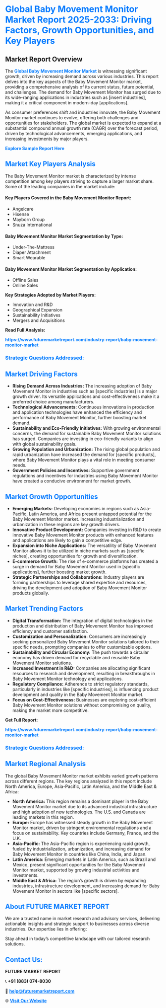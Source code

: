 <h1 style="color: #007BFF;">Global Baby Movement Monitor Market Report 2025-2033: Driving Factors, Growth Opportunities, and Key Players</h1>

<section id="overview">
<h2>Market Report Overview</h2>
<p>The <a href="https://www.futuremarketreport.com/industry-report/baby-movement-monitor-market" style="color: #007BFF; text-decoration: none;"><strong>Global Baby Movement Monitor Market</strong></a> is witnessing significant growth, driven by increasing demand across various industries. This report delves into the key aspects of the Baby Movement Monitor market, providing a comprehensive analysis of its current status, future potential, and challenges. The demand for Baby Movement Monitor has surged due to its wide-ranging applications in industries such as [insert industries], making it a critical component in modern-day [applications].</p>
<p>As consumer preferences shift and industries innovate, the Baby Movement Monitor market continues to evolve, offering both challenges and opportunities for stakeholders. The global market is expected to expand at a substantial compound annual growth rate (CAGR) over the forecast period, driven by technological advancements, emerging applications, and increasing investments by major players.</p>
</section>

<section id="overview">
<p><a href="https://www.futuremarketreport.com/request-sample/reportId=63955" style="color: #007BFF; text-decoration: none;"><strong>Explore Sample Report Here</strong></a></p>
</section>

<section id="key-players">
<h2 style="color: #007BFF;">Market Key Players Analysis</h2>
<p>The Baby Movement Monitor market is characterized by intense competition among key players striving to capture a larger market share. Some of the leading companies in the market include:</p>
<h4>Key Players Covered in the Baby Movement Monitor Report:</h4>
<ul><li>Angelcare</li><li>Hisense</li><li>Mayborn Group</li><li>Snuza International</li></ul>
<h4>Baby Movement Monitor Market Segmentation by Type:</h4>
<ul><li>Under-The-Mattress</li><li>Diaper Attachment</li><li>Smart Wearable</li></ul>

<h4>Baby Movement Monitor Market Segmentation by Application:</h4>
<ul><li>Offline Sales</li><li>Online Sales</li></ul>
<p><strong>Key Strategies Adopted by Market Players:</strong></p>
<ul>
<li>Innovation and R&D</li>
<li>Geographical Expansion</li>
<li>Sustainability Initiatives</li>
<li>Mergers and Acquisitions</li>
</ul>
</section>

<section>
<p><strong>Read Full Analysis: </strong></p><a href="https://www.futuremarketreport.com/industry-report/baby-movement-monitor-market" style="color: #007BFF; text-decoration: none;"><strong>https://www.futuremarketreport.com/industry-report/baby-movement-monitor-market</strong></a>
<h3 style="color: #007BFF;">Strategic Questions Addressed:</h3>
</section>

<section id="driving-factors">
<h2 style="color: #007BFF;">Market Driving Factors</h2>
<ul>
<li><strong>Rising Demand Across Industries:</strong> The increasing adoption of Baby Movement Monitor in industries such as [specific industries] is a major growth driver. Its versatile applications and cost-effectiveness make it a preferred choice among manufacturers.</li>
<li><strong>Technological Advancements:</strong> Continuous innovations in production and application technologies have enhanced the efficiency and performance of Baby Movement Monitor, further boosting market demand.</li>
<li><strong>Sustainability and Eco-Friendly Initiatives:</strong> With growing environmental concerns, the demand for sustainable Baby Movement Monitor solutions has surged. Companies are investing in eco-friendly variants to align with global sustainability goals.</li>
<li><strong>Growing Population and Urbanization:</strong> The rising global population and rapid urbanization have increased the demand for [specific products], where Baby Movement Monitor plays a vital role in meeting consumer needs.</li>
<li><strong>Government Policies and Incentives:</strong> Supportive government regulations and incentives for industries using Baby Movement Monitor have created a conducive environment for market growth.</li>
</ul>
</section>

<section id="growth-opportunities">
<h2 style="color: #007BFF;">Market Growth Opportunities</h2>
<ul>
<li><strong>Emerging Markets:</strong> Developing economies in regions such as Asia-Pacific, Latin America, and Africa present untapped potential for the Baby Movement Monitor market. Increasing industrialization and urbanization in these regions are key growth drivers.</li>
<li><strong>Innovative Product Development:</strong> Companies investing in R&D to create innovative Baby Movement Monitor products with enhanced features and applications are likely to gain a competitive edge.</li>
<li><strong>Expansion into Niche Applications:</strong> The versatility of Baby Movement Monitor allows it to be utilized in niche markets such as [specific niches], creating opportunities for growth and diversification.</li>
<li><strong>E-commerce Growth:</strong> The rise of e-commerce platforms has created a surge in demand for Baby Movement Monitor used in [specific applications], further boosting market growth.</li>
<li><strong>Strategic Partnerships and Collaborations:</strong> Industry players are forming partnerships to leverage shared expertise and resources, driving the development and adoption of Baby Movement Monitor products globally.</li>
</ul>
</section>

<section id="trending-factors">
<h2 style="color: #007BFF;">Market Trending Factors</h2>
<ul>
<li><strong>Digital Transformation:</strong> The integration of digital technologies in the production and distribution of Baby Movement Monitor has improved efficiency and customer satisfaction.</li>
<li><strong>Customization and Personalization:</strong> Consumers are increasingly seeking personalized Baby Movement Monitor solutions tailored to their specific needs, prompting companies to offer customizable options.</li>
<li><strong>Sustainability and Circular Economy:</strong> The push towards a circular economy has driven demand for recyclable and reusable Baby Movement Monitor solutions.</li>
<li><strong>Increased Investment in R&D:</strong> Companies are allocating significant resources to research and development, resulting in breakthroughs in Baby Movement Monitor technology and applications.</li>
<li><strong>Regulatory Compliance:</strong> Adherence to strict regulatory standards, particularly in industries like [specific industries], is influencing product development and quality in the Baby Movement Monitor market.</li>
<li><strong>Focus on Cost-Effectiveness:</strong> Businesses are exploring cost-efficient Baby Movement Monitor solutions without compromising on quality, making the market more competitive.</li>
</ul>
</section>

<section>
<p><strong>Get Full Report: </strong></p><a href="https://www.futuremarketreport.com/industry-report/baby-movement-monitor-market" style="color: #007BFF; text-decoration: none;"><strong>https://www.futuremarketreport.com/industry-report/baby-movement-monitor-market</strong></a>
<h3 style="color: #007BFF;">Strategic Questions Addressed:</h3>
</section>


<section id="regional-analysis">
<h2 style="color: #007BFF;">Market Regional Analysis</h2>
<p>The global Baby Movement Monitor market exhibits varied growth patterns across different regions. The key regions analyzed in this report include North America, Europe, Asia-Pacific, Latin America, and the Middle East & Africa:</p>
<ul>
<li><strong>North America:</strong> This region remains a dominant player in the Baby Movement Monitor market due to its advanced industrial infrastructure and high adoption of new technologies. The U.S. and Canada are leading markets in this region.</li>
<li><strong>Europe:</strong> Europe has witnessed steady growth in the Baby Movement Monitor market, driven by stringent environmental regulations and a focus on sustainability. Key countries include Germany, France, and the U.K.</li>
<li><strong>Asia-Pacific:</strong> The Asia-Pacific region is experiencing rapid growth, fueled by industrialization, urbanization, and increasing demand for Baby Movement Monitor in countries like China, India, and Japan.</li>
<li><strong>Latin America:</strong> Emerging markets in Latin America, such as Brazil and Mexico, present significant opportunities for the Baby Movement Monitor market, supported by growing industrial activities and investments.</li>
<li><strong>Middle East & Africa:</strong> The region’s growth is driven by expanding industries, infrastructure development, and increasing demand for Baby Movement Monitor in sectors like [specific sectors].</li>
</ul>
</section>

<footer>
<h2 style="color: #007BFF;">About FUTURE MARKET REPORT</h2>
<p>We are a trusted name in market research and advisory services, delivering actionable insights and strategic support to businesses across diverse industries. Our expertise lies in offering:</p>

<p>Stay ahead in today’s competitive landscape with our tailored research solutions.</p>

<h2 style="color: #007BFF;">Contact Us:</h2>
<p><strong>FUTURE MARKET REPORT</strong></p>
<p>📞 <strong>+91 (883) 074-8030</strong></p>
<p>📧 <strong><a href="mailto:help@futuremarketreport.com" style="color: #007BFF;">help@futuremarketreport.com</a></strong></p>
<p>🌐 <strong><a href="https://www.futuremarketreport.com/" style="color: #007BFF;">Visit Our Website</a></strong></p>
</footer>
